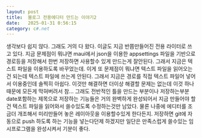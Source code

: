 ```yaml
---
layout: post
title:  블로그 전용에디터 만드는 이야기2
date:   2025-01-31 0:56:15
category: c#.net
---
```

생각보다 쉽지 않다.
그래도 거의 다 왔다. 이글도 지금 반쯤만들어진 전용 라이터로 쓰고 있다. 
지금 문제점이 뭐냐면 maui에서 json을 이용한 appsettings 파일을 기반으로 경로등을 저장해서 한번 저장하면 사용할수 있게 만드는게 잘안된다.
그래서 지금은 텍스트 파일을 이용하도록 바꾸었는데.
이게 또 문제점이 뭐냐면 텍스트 파일을 읽어오는건 되는데 텍스트 파일에 쓰는게 안된다. 
그래서 지금은 경로를 직접 텍스트 파일어 넣어서 이용중인데 솔찍히 아쉽다.
이것만 해결하면 더이상 해결할 문제는 없는데 이것 하나때문에 모든게 막혀버려서 참...
그래도 전반적인 틀을 만드는 부분이나 저장하는부분 date포함하는 제목으로 저장하는 기능들은 거의 완벽하게 완성되어서 
지금 만들어야 할건 텍스트 파일을 읽어와서 쓸수있도록 수정하는것만 남았다. 
물론 나중에 에디터를 조금더 개조해서 미리만들어 놓은 레이아웃을 이용할수있게 한다든지.
저장하면 git에 자동으로 push  하도록 하는 기능을 넣는다던제 하겠지만 일단은 만족스럽게 쓸수있는 임시프로그램을 완성시켜서 기분이 좋다.